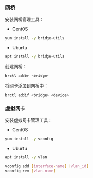 ### 网桥

安装网桥管理工具：

* CentOS

```bash
yum install -y bridge-utils
```

* Ubuntu

```bash
apt install -y bridge-utils
```

创建网桥：

```bash
brctl addbr <bridge>
```

将网卡添加到网桥中：

```bash
brctl addif <bridge> <device>
```

### 虚拟网卡

安装虚拟网卡管理工具：

* CentOS

```bash
yum install -y vconfig
```

* Ubuntu

```bash
apt install -y vlan
```

```bash
vconfig add [interface-name] [vlan_id]
vconfig rem [vlan-name]
```

